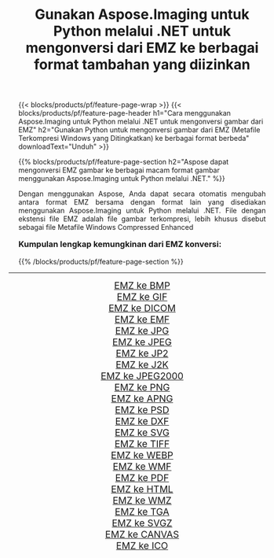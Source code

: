 ﻿---
title: Gunakan Aspose.Imaging untuk Python melalui .NET untuk mengonversi dari EMZ ke berbagai format tambahan yang diizinkan 
weight: 3920
url: /id/python-net/conversion/from/emz/ 
lang: id
langdirlevel: 2
locales: zh-hans,ja,it,ru,de,es,fr,nl,id,lt,pl,pt,vi,tr,ko,zh-hant,ar,hi,th,sv,cs,uk,he
description: Anda dapat dengan cepat mengubah dari EMZ(Metafile Terkompresi Windows yang Ditingkatkan) menjadi berbagai format menggunakan Aspose.Imaging untuk Python melalui .NET.
---

{{< blocks/products/pf/feature-page-wrap >}}
{{< blocks/products/pf/feature-page-header h1="Cara menggunakan Aspose.Imaging untuk Python melalui .NET untuk mengonversi gambar dari EMZ" h2="Gunakan Python untuk mengonversi gambar dari EMZ (Metafile Terkompresi Windows yang Ditingkatkan) ke berbagai format berbeda" downloadText="Unduh" >}}


{{% blocks/products/pf/feature-page-section  h2="Aspose dapat mengonversi EMZ gambar ke berbagai macam format gambar menggunakan Aspose.Imaging untuk Python melalui .NET." %}}
<p align=justify>Dengan menggunakan Aspose, Anda dapat secara otomatis mengubah antara format EMZ bersama dengan format lain yang disediakan menggunakan Aspose.Imaging untuk Python melalui .NET. File dengan ekstensi file EMZ adalah file gambar terkompresi, lebih khusus disebut sebagai file Metafile Windows Compressed Enhanced</p>
<h3 style="margin-top:16px;">
Kumpulan lengkap kemungkinan dari EMZ konversi:
</h3>
{{% /blocks/products/pf/feature-page-section %}}
<div class="container-fluid productfamilypage bg-gray">
    <div class="convertypes bg-gray agp-content section">
        <div class="container">
		<hr style="margin-left:-20px;"/>
		<div class="row other-converters" style="gap: 10px;font-size: 19px;text-align:center;">
		    <div class='col-md-3 other-converter remove-lp remove-rp'><a href="/imaging/id/python-net/conversion/emz-to-bmp/" style="padding:15px;">EMZ ke BMP</a></div><div class='col-md-3 other-converter remove-lp remove-rp'><a href="/imaging/id/python-net/conversion/emz-to-gif/" style="padding:15px;">EMZ ke GIF</a></div><div class='col-md-3 other-converter remove-lp remove-rp'><a href="/imaging/id/python-net/conversion/emz-to-dicom/" style="padding:15px;">EMZ ke DICOM</a></div><div class='col-md-3 other-converter remove-lp remove-rp'><a href="/imaging/id/python-net/conversion/emz-to-emf/" style="padding:15px;">EMZ ke EMF</a></div><div class='col-md-3 other-converter remove-lp remove-rp'><a href="/imaging/id/python-net/conversion/emz-to-jpg/" style="padding:15px;">EMZ ke JPG</a></div><div class='col-md-3 other-converter remove-lp remove-rp'><a href="/imaging/id/python-net/conversion/emz-to-jpeg/" style="padding:15px;">EMZ ke JPEG</a></div><div class='col-md-3 other-converter remove-lp remove-rp'><a href="/imaging/id/python-net/conversion/emz-to-jp2/" style="padding:15px;">EMZ ke JP2</a></div><div class='col-md-3 other-converter remove-lp remove-rp'><a href="/imaging/id/python-net/conversion/emz-to-j2k/" style="padding:15px;">EMZ ke J2K</a></div><div class='col-md-3 other-converter remove-lp remove-rp'><a href="/imaging/id/python-net/conversion/emz-to-jpeg2000/" style="padding:15px;">EMZ ke JPEG2000</a></div><div class='col-md-3 other-converter remove-lp remove-rp'><a href="/imaging/id/python-net/conversion/emz-to-png/" style="padding:15px;">EMZ ke PNG</a></div><div class='col-md-3 other-converter remove-lp remove-rp'><a href="/imaging/id/python-net/conversion/emz-to-apng/" style="padding:15px;">EMZ ke APNG</a></div><div class='col-md-3 other-converter remove-lp remove-rp'><a href="/imaging/id/python-net/conversion/emz-to-psd/" style="padding:15px;">EMZ ke PSD</a></div><div class='col-md-3 other-converter remove-lp remove-rp'><a href="/imaging/id/python-net/conversion/emz-to-dxf/" style="padding:15px;">EMZ ke DXF</a></div><div class='col-md-3 other-converter remove-lp remove-rp'><a href="/imaging/id/python-net/conversion/emz-to-svg/" style="padding:15px;">EMZ ke SVG</a></div><div class='col-md-3 other-converter remove-lp remove-rp'><a href="/imaging/id/python-net/conversion/emz-to-tiff/" style="padding:15px;">EMZ ke TIFF</a></div><div class='col-md-3 other-converter remove-lp remove-rp'><a href="/imaging/id/python-net/conversion/emz-to-webp/" style="padding:15px;">EMZ ke WEBP</a></div><div class='col-md-3 other-converter remove-lp remove-rp'><a href="/imaging/id/python-net/conversion/emz-to-wmf/" style="padding:15px;">EMZ ke WMF</a></div><div class='col-md-3 other-converter remove-lp remove-rp'><a href="/imaging/id/python-net/conversion/emz-to-pdf/" style="padding:15px;">EMZ ke PDF</a></div><div class='col-md-3 other-converter remove-lp remove-rp'><a href="/imaging/id/python-net/conversion/emz-to-html/" style="padding:15px;">EMZ ke HTML</a></div><div class='col-md-3 other-converter remove-lp remove-rp'><a href="/imaging/id/python-net/conversion/emz-to-wmz/" style="padding:15px;">EMZ ke WMZ</a></div><div class='col-md-3 other-converter remove-lp remove-rp'><a href="/imaging/id/python-net/conversion/emz-to-tga/" style="padding:15px;">EMZ ke TGA</a></div><div class='col-md-3 other-converter remove-lp remove-rp'><a href="/imaging/id/python-net/conversion/emz-to-svgz/" style="padding:15px;">EMZ ke SVGZ</a></div><div class='col-md-3 other-converter remove-lp remove-rp'><a href="/imaging/id/python-net/conversion/emz-to-canvas/" style="padding:15px;">EMZ ke CANVAS</a></div><div class='col-md-3 other-converter remove-lp remove-rp'><a href="/imaging/id/python-net/conversion/emz-to-ico/" style="padding:15px;">EMZ ke ICO</a></div>
                </div>
        </div>
    </div>
</div>
<br/>

